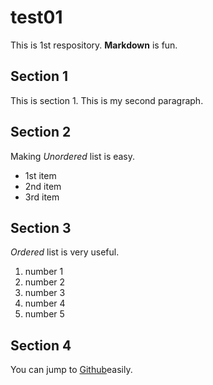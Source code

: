 # test01
 
This is 1st respository.
**Markdown** is fun.

## Section 1
This is section 1.
This is my second paragraph.

## Section 2
Making *Unordered* list is easy.

* 1st item
* 2nd item
* 3rd item

## Section 3
*Ordered* list is very useful.

1. number 1
1. number 2
1. number 3
1. number 4
1. number 5

## Section 4

You can jump to [Github](https://github.com)easily.